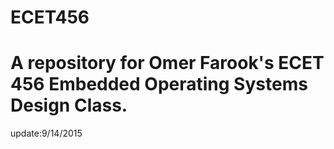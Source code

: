 # ECET456
# A repository for Omer Farook's ECET 456 Embedded Operating Systems Design Class.

update:9/14/2015
